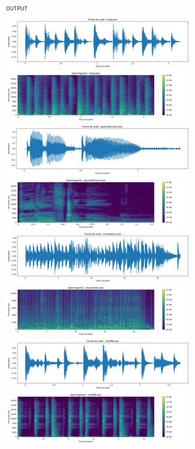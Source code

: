 OUTPUT

![](Output/forma%20de%20unda%20-%20funky.png)
![](Output/spectograma%20-%20funky.png)
![](Output/forma%20de%20unda%20-%20good-afternoon.png)
![](Output/spectograma%20-%20good-afternoon.png)
![](Output/forma%20de%20unda%20-%20mrsandman.png)
![](Output/spectograma%20-mrsandman.png)
![](Output/forma%20de%20unda%20-%20shuff89.png)
![](Output/spectograma%20-%20shuff89.png)

